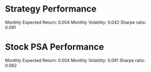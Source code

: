 # Strategy Performance
Monthly Expected Return: 0.004
Monthly Volatility: 0.042
Sharpe ratio: 0.091
# Stock PSA Performance
Monthly Expected Return: 0.004
Monthly Volatility: 0.061
Sharpe ratio: 0.062
